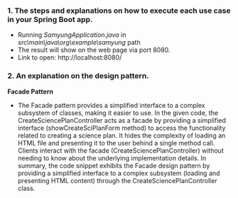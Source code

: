 ### 1. The steps and explanations on how to execute each use case in your Spring Boot app.
- Running *SamyungApplication.java* in *src\main\java\org\example\samyung* path
- The result will show on the web page via port 8080.
- Link to open: http://localhost:8080/

### 2. An explanation on the design pattern.

**Facade Pattern**

- The Facade pattern provides a simplified interface to a complex subsystem of classes, making it easier to use. In the given code, the CreateSciencePlanController acts as a facade by providing a simplified interface (showCreateSciPlanForm method) to access the functionality related to creating a science plan. It hides the complexity of loading an HTML file and presenting it to the user behind a single method call. Clients interact with the facade (CreateSciencePlanController) without needing to know about the underlying implementation details. In summary, the code snippet exhibits the Facade design pattern by providing a simplified interface to a complex subsystem (loading and presenting HTML content) through the CreateSciencePlanController class.
